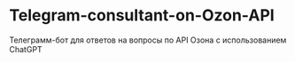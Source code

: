 # Telegram-consultant-on-Ozon-API
Телеграмм-бот для ответов на вопросы по API Озона с использованием ChatGPT
